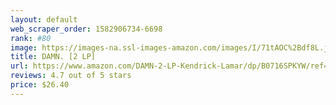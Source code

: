 ```yaml
---
layout: default 
﻿web_scraper_order: 1582906734-6698
rank: #80
image: https://images-na.ssl-images-amazon.com/images/I/71tAOC%2Bdf8L.jpg
title: DAMN. [2 LP]
url: https://www.amazon.com/DAMN-2-LP-Kendrick-Lamar/dp/B0716SPKYW/ref=zg_mw_music_80?_encoding=UTF8&psc=1&refRID=X8V12YXMQG7N6EH1X8Q3
reviews: 4.7 out of 5 stars
price: $26.40 
---
```

